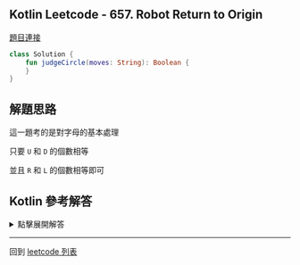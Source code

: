 ## Kotlin Leetcode - 657. Robot Return to Origin

[題目連接](https://leetcode.com/problems/robot-return-to-origin/)

```kotlin
class Solution {
    fun judgeCircle(moves: String): Boolean {
    }
}
```

## 解題思路

這一題考的是對字母的基本處理

只要 `U` 和 `D` 的個數相等

並且 `R` 和 `L` 的個數相等即可

## Kotlin 參考解答


<details>
  <summary>點擊展開解答</summary>


單個表達式解法如下

```kotlin
class Solution {
    fun judgeCircle(moves: String) = 
        moves.count{it == 'U'} == moves.count{it == 'D'}
        && moves.count{it == 'R'}  == moves.count{it == 'L'}
}
```

這個解法會重複對字串跑 4 次迴圈

如果希望只跑一次迴圈

我們可以換個方式撰寫

```kotlin
class Solution {
    fun judgeCircle(moves: String): Boolean {
        var x = 0
        var y = 0
        moves.forEach {
            when (it) {
                'U' -> y++
                'D' -> y--
                'R' -> x++
                'L' -> x--
            }
        }
        return x == 0 && y == 0
    }
}
```


</details>

------

回到 [leetcode 列表](index.md)

